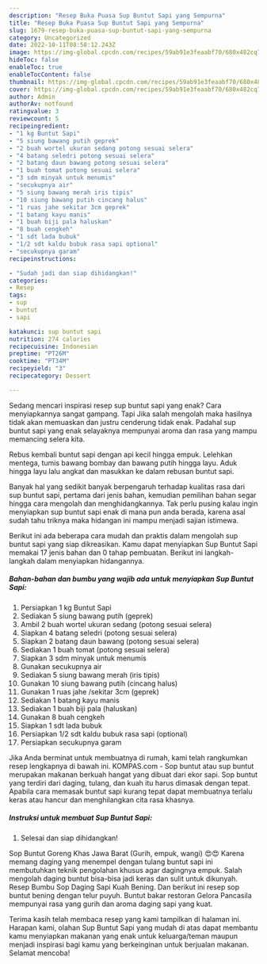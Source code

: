 ```yaml
---
description: "Resep Buka Puasa Sup Buntut Sapi yang Sempurna"
title: "Resep Buka Puasa Sup Buntut Sapi yang Sempurna"
slug: 1679-resep-buka-puasa-sup-buntut-sapi-yang-sempurna
category: Uncategorized
date: 2022-10-11T08:58:12.243Z
image: https://img-global.cpcdn.com/recipes/59ab91e3feaabf70/680x482cq70/sup-buntut-sapi-foto-resep-utama.jpg
hideToc: false
enableToc: true
enableTocContent: false
thumbnail: https://img-global.cpcdn.com/recipes/59ab91e3feaabf70/680x482cq70/sup-buntut-sapi-foto-resep-utama.jpg
cover: https://img-global.cpcdn.com/recipes/59ab91e3feaabf70/680x482cq70/sup-buntut-sapi-foto-resep-utama.jpg
author: Admin
authorAv: notfound
ratingvalue: 3
reviewcount: 5
recipeingredient:
- "1 kg Buntut Sapi"
- "5 siung bawang putih geprek"
- "2 buah wortel ukuran sedang potong sesuai selera"
- "4 batang seledri potong sesuai selera"
- "2 batang daun bawang potong sesuai selera"
- "1 buah tomat potong sesuai selera"
- "3 sdm minyak untuk menumis"
- "secukupnya air"
- "5 siung bawang merah iris tipis"
- "10 siung bawang putih cincang halus"
- "1 ruas jahe sekitar 3cm geprek"
- "1 batang kayu manis"
- "1 buah biji pala haluskan"
- "8 buah cengkeh"
- "1 sdt lada bubuk"
- "1/2 sdt kaldu bubuk rasa sapi optional"
- "secukupnya garam"
recipeinstructions:

- "Sudah jadi dan siap dihidangkan!"
categories:
- Resep
tags:
- sup
- buntut
- sapi

katakunci: sup buntut sapi 
nutrition: 274 calories
recipecuisine: Indonesian
preptime: "PT26M"
cooktime: "PT34M"
recipeyield: "3"
recipecategory: Dessert

---
```



Sedang mencari inspirasi resep sup buntut sapi yang enak? Cara menyiapkannya sangat gampang. Tapi Jika salah mengolah maka hasilnya tidak akan memuaskan dan justru cenderung tidak enak. Padahal sup buntut sapi yang enak selayaknya mempunyai aroma dan rasa yang mampu memancing selera kita.


Rebus kembali buntut sapi dengan api kecil hingga empuk. Lelehkan mentega, tumis bawang bombay dan bawang putih hingga layu. Aduk hingga layu lalu angkat dan masukkan ke dalam rebusan buntut sapi.

Banyak hal yang sedikit banyak berpengaruh terhadap kualitas rasa dari sup buntut sapi, pertama dari jenis bahan, kemudian pemilihan bahan segar hingga cara mengolah dan menghidangkannya. Tak perlu pusing kalau ingin menyiapkan sup buntut sapi enak di mana pun anda berada, karena asal sudah tahu triknya maka hidangan ini mampu menjadi sajian istimewa.


Berikut ini ada beberapa cara mudah dan praktis dalam mengolah sup buntut sapi yang siap dikreasikan. Kamu dapat menyiapkan Sup Buntut Sapi memakai 17 jenis bahan dan 0 tahap pembuatan. Berikut ini langkah-langkah dalam menyiapkan hidangannya.

<!--inarticleads1-->

##### Bahan-bahan dan bumbu yang wajib ada untuk menyiapkan Sup Buntut Sapi:

1. Persiapkan 1 kg Buntut Sapi
1. Sediakan 5 siung bawang putih (geprek)
1. Ambil 2 buah wortel ukuran sedang (potong sesuai selera)
1. Siapkan 4 batang seledri (potong sesuai selera)
1. Siapkan 2 batang daun bawang (potong sesuai selera)
1. Sediakan 1 buah tomat (potong sesuai selera)
1. Siapkan 3 sdm minyak untuk menumis
1. Gunakan secukupnya air
1. Sediakan 5 siung bawang merah (iris tipis)
1. Gunakan 10 siung bawang putih (cincang halus)
1. Gunakan 1 ruas jahe /sekitar 3cm (geprek)
1. Sediakan 1 batang kayu manis
1. Sediakan 1 buah biji pala (haluskan)
1. Gunakan 8 buah cengkeh
1. Siapkan 1 sdt lada bubuk
1. Persiapkan 1/2 sdt kaldu bubuk rasa sapi (optional)
1. Persiapkan secukupnya garam


Jika Anda berminat untuk membuatnya di rumah, kami telah rangkumkan resep lengkapnya di bawah ini. KOMPAS.com - Sop buntut atau sup buntut merupakan makanan berkuah hangat yang dibuat dari ekor sapi. Sop buntut yang terdiri dari daging, tulang, dan kuah itu harus dimasak dengan tepat. Apabila cara memasak buntut sapi kurang tepat dapat membuatnya terlalu keras atau hancur dan menghilangkan cita rasa khasnya. 

<!--inarticleads2-->

##### Instruksi untuk membuat Sup Buntut Sapi:


1. Selesai dan siap dihidangkan!

Sop Buntut Goreng Khas Jawa Barat (Gurih, empuk, wangi) 😍😍 Karena memang daging yang menempel dengan tulang buntut sapi ini membutuhkan teknik pengolahan khusus agar dagingnya empuk. Salah mengolah daging buntut bisa-bisa jadi keras dan sulit untuk dikunyah. Resep Bumbu Sop Daging Sapi Kuah Bening. Dan berikut ini resep sop buntut bening dengan telur puyuh. Buntut bakar restoran Gelora Pancasila mempunyai rasa yang gurih dan aroma daging sapi yang kuat. 

Terima kasih telah membaca resep yang kami tampilkan di halaman ini. Harapan kami, olahan Sup Buntut Sapi yang mudah di atas dapat membantu kamu menyiapkan makanan yang enak untuk keluarga/teman maupun menjadi inspirasi bagi kamu yang berkeinginan untuk berjualan makanan. Selamat mencoba!

